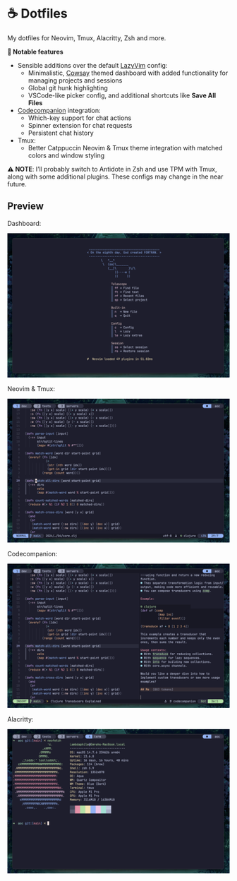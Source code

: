 # ☕️ Dotfiles

My dotfiles for Neovim, Tmux, Alacritty, Zsh and more.

**🚀 Notable features**

- Sensible additions over the default [LazyVim](https://www.lazyvim.org/) config:
  - Minimalistic, [Cowsay](https://github.com/piuccio/cowsay) themed dashboard with added functionality for managing projects and sessions
  - Global git hunk highlighting
  - VSCode-like picker config, and additional shortcuts like **Save All Files**
- [Codecompanion](https://github.com/olimorris/codecompanion.nvim) integration:
  - Which-key support for chat actions
  - Spinner extension for chat requests
  - Persistent chat history
- Tmux:
  - Better Catppuccin Neovim & Tmux theme integration with matched colors and window styling

**⚠️ NOTE**: I’ll probably switch to Antidote in Zsh and use TPM with Tmux, along with some additional plugins. These configs may change in the near future.

## Preview

Dashboard:

![dashboard](./assets/dashboard.png)

Neovim & Tmux:

![neovim & tmux](./assets/neovim-and-tmux.png)

Codecompanion:

![codecompanion](./assets/codecompanion.png)

Alacritty:

![alacritty](./assets/alacritty.png)
